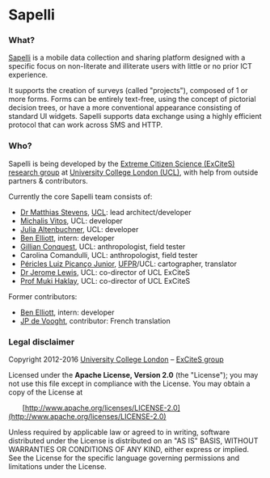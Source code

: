 Sapelli
=======

### What? ###
[Sapelli](http://sapelli.org) is a mobile data collection and sharing platform designed with a specific focus on non-literate and illiterate users with little or no prior ICT experience.

It supports the creation of surveys (called "projects"), composed of 1 or more forms. Forms can be entirely text-free, using the concept of pictorial decision trees, or have a more conventional appearance consisting of standard UI widgets. Sapelli supports data exchange using a highly efficient protocol that can work across SMS and HTTP.

### Who? ###

Sapelli is being developed by the [Extreme Citizen Science (ExCiteS) research group](http://ucl.ac.uk/excites) at [University College London (UCL)](http://ucl.ac.uk), with help from outside partners & contributors.

Currently the core Sapelli team consists of:
  * [Dr Matthias Stevens](https://github.com/mstevens83), [UCL](http://iris.ucl.ac.uk/iris/browse/profile?upi=MLLST21): lead architect/developer
  * [Michalis Vitos](https://github.com/michalis-vitos), UCL: developer
  * [Julia Altenbuchner](https://github.com/julia-altenbuchner), UCL: developer
  * [Ben Elliott](http://benjaminelliott.co.uk), intern: developer
  * [Gillian Conquest](http://gillconquest.co.uk), UCL: anthropologist, field tester
  * Carolina Comandulli, UCL: anthropologist, field tester
  * [Péricles Luiz Picanço Junior](https://github.com/periclesjr), [UFPR](http://www.ufpr.br)/UCL: cartographer, translator
  * [Dr Jerome Lewis](http://www.ucl.ac.uk/anthropology/people/academic_staff/j_lewis), UCL: co-director of UCL ExCiteS
  * [Prof Muki Haklay](http://www.ucl.ac.uk/excites/people/academic-staff/muki-haklay), UCL: co-director of UCL ExCiteS

Former contributors:
  * [Ben Elliott](http://benjaminelliott.co.uk), intern: developer
  * [JP de Vooght](https://github.com/jdevoo), contributor: French translation

### Legal disclaimer ###
Copyright 2012-2016 [University College London](http://ucl.ac.uk) – [ExCiteS group](http://ucl.ac.uk/excites)

Licensed under the **Apache License, Version 2.0** (the "License");
you may not use this file except in compliance with the License.
You may obtain a copy of the License at

&nbsp;&nbsp;&nbsp;&nbsp;&nbsp;&nbsp;&nbsp;[http://www.apache.org/licenses/LICENSE-2.0](http://www.apache.org/licenses/LICENSE-2.0)

Unless required by applicable law or agreed to in writing, software
distributed under the License is distributed on an "AS IS" BASIS,
WITHOUT WARRANTIES OR CONDITIONS OF ANY KIND, either express or implied.
See the License for the specific language governing permissions and
limitations under the License.

